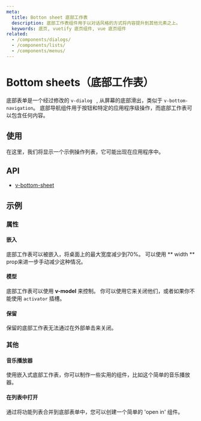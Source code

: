 ```yaml
---
meta:
  title: Botton sheet 底部工作表
  description: 底部工作表组件用于以对话风格的方式将内容提升到其他元素之上。
  keywords: 底页, vuetify 底页组件, vue 底页组件
related:
  - /components/dialogs/
  - /components/lists/
  - /components/menus/
---
```


# Bottom sheets（底部工作表）

底部表单是一个经过修改的 `v-dialog ` , 从屏幕的底部滑出，类似于 `v-bottom-navigation`。 底部导航组件用于按钮和特定的应用程序级操作，而底部工作表可以包含任何内容。

<entry-ad />

## 使用

在这里，我们将显示一个示例操作列表，它可能出现在应用程序中。

<usage name="v-bottom-sheet" />

## API

- [v-bottom-sheet](/api/v-bottom-sheet)

<inline-api page="components/bottom-sheets" />

## 示例

### 属性

#### 嵌入

底部工作表可以被嵌入，将桌面上的最大宽度减少到70%。 可以使用 ** width ** prop来进一步手动减少这种情况。

<example file="v-bottom-sheet/prop-inset" />

#### 模型

底部工作表可以使用 **v-model** 来控制。 你可以使用它来关闭他们，或者如果你不能使用 ` activator ` 插槽。

<example file="v-bottom-sheet/prop-model" />

#### 保留

保留的底部工作表无法通过在外部单击来关闭。

<example file="v-bottom-sheet/prop-persistent" />

### 其他

#### 音乐播放器

使用嵌入式底部工作表，你可以制作一些实用的组件，比如这个简单的音乐播放器。

<example file="v-bottom-sheet/misc-player" />

#### 在列表中打开

通过将功能列表合并到底部表单中，您可以创建一个简单的 'open in' 组件。

<example file="v-bottom-sheet/misc-open-in-list" />

<backmatter />
